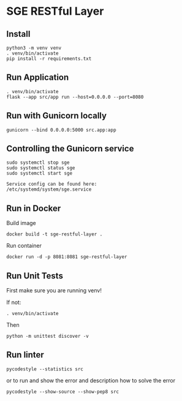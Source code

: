 # SGE RESTful Layer

## Install

```
python3 -m venv venv
. venv/bin/activate
pip install -r requirements.txt
```

## Run Application
```
. venv/bin/activate
flask --app src/app run --host=0.0.0.0 --port=8080
```

## Run with Gunicorn locally
```
gunicorn --bind 0.0.0.0:5000 src.app:app
```

## Controlling the Gunicorn service
```
sudo systemctl stop sge
sudo systemctl status sge
sudo systemctl start sge

Service config can be found here:
/etc/systemd/system/sge.service
```

## Run in Docker

Build image

```docker build -t sge-restful-layer . ```


Run container

```docker run -d -p 8081:8081 sge-restful-layer ```

## Run Unit Tests
First make sure you are running venv! 

If not:
```
. venv/bin/activate
```

Then 

```
python -m unittest discover -v
```

## Run linter
```
pycodestyle --statistics src
```
or to run and show the error and description how to solve the error
```
pycodestyle --show-source --show-pep8 src
```

